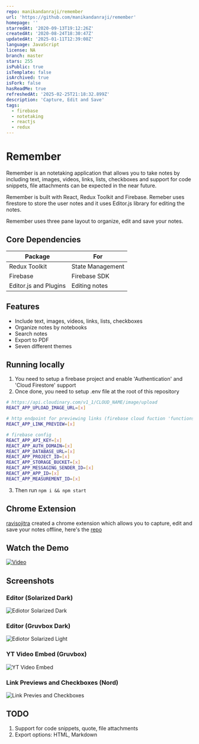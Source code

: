 ```yaml
---
repo: manikandanraji/remember
url: 'https://github.com/manikandanraji/remember'
homepage: ''
starredAt: '2020-09-13T19:12:26Z'
createdAt: '2020-08-24T18:30:47Z'
updatedAt: '2025-01-11T12:39:08Z'
language: JavaScript
license: NA
branch: master
stars: 255
isPublic: true
isTemplate: false
isArchived: true
isFork: false
hasReadMe: true
refreshedAt: '2025-02-25T21:18:32.899Z'
description: 'Capture, Edit and Save'
tags:
  - firebase
  - notetaking
  - reactjs
  - redux
---
```


# Remember

Remember is an notetaking application that allows you to take notes by including text, images, videos, links, lists, checkboxes and support for code snippets, file attachments can be expected in the near future.

Remember is built with React, Redux Toolkit and Firebase. Remeber uses firestore to store the user notes and it uses Editor.js library for editing the notes.

Remember uses three pane layout to organize, edit and save your notes.


## Core Dependencies

| Package               | For              |
| --------------------- | ---------------- |
| Redux Toolkit         | State Management |
| Firebase              | Firebase SDK     |
| Editor.js and Plugins | Editing notes    |

## Features

- Include text, images, videos, links, lists, checkboxes
- Organize notes by notebooks
- Search notes
- Export to PDF
- Seven different themes

## Running locally

1. You need to setup a firebase project and enable 'Authentication' and 'Cloud Firestore' support
2. Once done, you need to setup .env file at the root of this repository

```bash
# https://api.cloudinary.com/v1_1/CLOUD_NAME/image/upload
REACT_APP_UPLOAD_IMAGE_URL=[x]

# http endpoint for previewing links (firebase cloud fuction 'functions/index.js')
REACT_APP_LINK_PREVIEW=[x]

# firebase config
REACT_APP_API_KEY=[x]
REACT_APP_AUTH_DOMAIN=[x]
REACT_APP_DATABASE_URL=[x]
REACT_APP_PROJECT_ID=[x]
REACT_APP_STORAGE_BUCKET=[x]
REACT_APP_MESSAGING_SENDER_ID=[x]
REACT_APP_APP_ID=[x]
REACT_APP_MEASUREMENT_ID=[x]
```

3. Then run <code>npm i && npm start</code>

## Chrome Extension

[ravisojitra](https://github.com/ravisojitra) created a chrome extension which allows you to capture, edit and save your notes offline, here's the [repo](https://github.com/ravisojitra/notebook)

## Watch the Demo

[![Video](screenshots/editor_dark.png)](https://www.youtube.com/watch?v=LOxviFtsTOU "Remember Demo")

## Screenshots

### Editor (Solarized Dark)

![Ediotor Solarized Dark](screenshots/editor_dark.png)

### Editor (Gruvbox Dark)

![Ediotor Solarized Light](screenshots/editor_light.png)

### YT Video Embed (Gruvbox)

![YT Video Embed](screenshots/video_embed.png)

### Link Previews and Checkboxes (Nord)

![Link Previes and Checkboxes](screenshots/link_previews_checkboxes.png)

## TODO

1. Support for code snippets, quote, file attachments
2. Export options: HTML, Markdown

